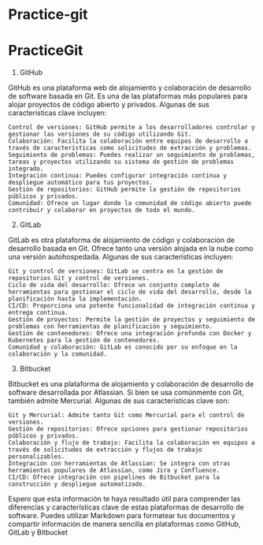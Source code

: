 # Practice-git
# PracticeGit
1. GitHub

GitHub es una plataforma web de alojamiento y colaboración de desarrollo de software basada en Git. Es una de las plataformas más populares para alojar proyectos de código abierto y privados. Algunas de sus características clave incluyen:

    Control de versiones: GitHub permite a los desarrolladores controlar y gestionar las versiones de su código utilizando Git.
    Colaboración: Facilita la colaboración entre equipos de desarrollo a través de características como solicitudes de extracción y problemas.
    Seguimiento de problemas: Puedes realizar un seguimiento de problemas, tareas y proyectos utilizando su sistema de gestión de problemas integrado.
    Integración continua: Puedes configurar integración continua y despliegue automático para tus proyectos.
    Gestión de repositorios: GitHub permite la gestión de repositorios públicos y privados.
    Comunidad: Ofrece un lugar donde la comunidad de código abierto puede contribuir y colaborar en proyectos de todo el mundo.

2. GitLab

GitLab es otra plataforma de alojamiento de código y colaboración de desarrollo basada en Git. Ofrece tanto una versión alojada en la nube como una versión autohospedada. Algunas de sus características incluyen:

    Git y control de versiones: GitLab se centra en la gestión de repositorios Git y control de versiones.
    Ciclo de vida del desarrollo: Ofrece un conjunto completo de herramientas para gestionar el ciclo de vida del desarrollo, desde la planificación hasta la implementación.
    CI/CD: Proporciona una potente funcionalidad de integración continua y entrega continua.
    Gestión de proyectos: Permite la gestión de proyectos y seguimiento de problemas con herramientas de planificación y seguimiento.
    Gestión de contenedores: Ofrece una integración profunda con Docker y Kubernetes para la gestión de contenedores.
    Comunidad y colaboración: GitLab es conocido por su enfoque en la colaboración y la comunidad.

3. Bitbucket

Bitbucket es una plataforma de alojamiento y colaboración de desarrollo de software desarrollada por Atlassian. Si bien se usa comúnmente con Git, también admite Mercurial. Algunas de sus características clave son:

    Git y Mercurial: Admite tanto Git como Mercurial para el control de versiones.
    Gestión de repositorios: Ofrece opciones para gestionar repositorios públicos y privados.
    Colaboración y flujo de trabajo: Facilita la colaboración en equipos a través de solicitudes de extracción y flujos de trabajo personalizables.
    Integración con herramientas de Atlassian: Se integra con otras herramientas populares de Atlassian, como Jira y Confluence.
    CI/CD: Ofrece integración con pipelines de Bitbucket para la construcción y despliegue automatizado.

Espero que esta información te haya resultado útil para comprender las diferencias y características clave de estas plataformas de desarrollo de software. Puedes utilizar Markdown para formatear tus documentos y compartir información de manera sencilla en plataformas como GitHub, GitLab y Bitbucket